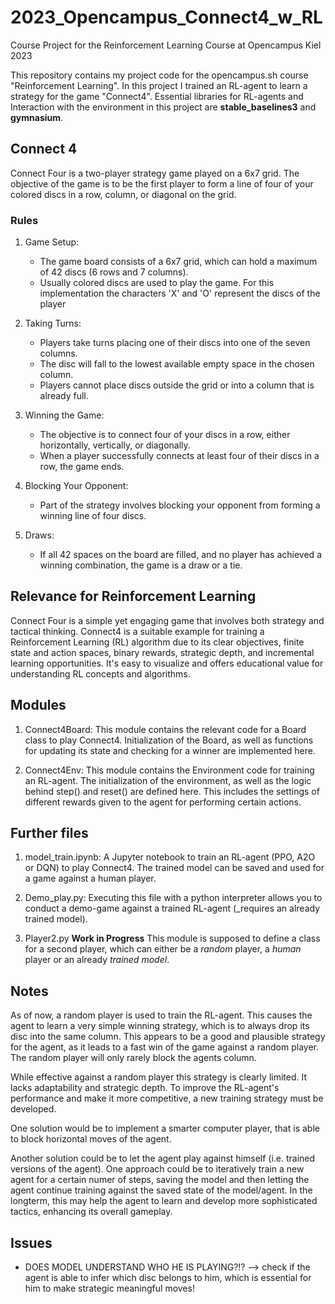 # 2023_Opencampus_Connect4_w_RL

Course Project for the Reinforcement Learning Course at Opencampus Kiel 2023

This repository contains my project code for the opencampus.sh course "Reinforcement Learning". In this project I trained an RL-agent to learn a strategy for the game "Connect4". Essential libraries for RL-agents and Interaction with the environment in this project are **stable_baselines3** and **gymnasium**.

## Connect 4

Connect Four is a two-player strategy game played on a 6x7 grid. The objective of the game is to be the first player to form a line of four of your colored discs in a row, column, or diagonal on the grid.

### Rules

1. Game Setup:

   - The game board consists of a 6x7 grid, which can hold a maximum of 42 discs (6 rows and 7 columns).
   - Usually colored discs are used to play the game. For this implementation the characters 'X' and 'O' represent the discs of the player

2. Taking Turns:

   - Players take turns placing one of their discs into one of the seven columns.
   - The disc will fall to the lowest available empty space in the chosen column.
   - Players cannot place discs outside the grid or into a column that is already full.

3. Winning the Game:

   - The objective is to connect four of your discs in a row, either horizontally, vertically, or diagonally.
   - When a player successfully connects at least four of their discs in a row, the game ends.

4. Blocking Your Opponent:

   - Part of the strategy involves blocking your opponent from forming a winning line of four discs.

5. Draws:
   - If all 42 spaces on the board are filled, and no player has achieved a winning combination, the game is a draw or a tie.

## Relevance for Reinforcement Learning

Connect Four is a simple yet engaging game that involves both strategy and tactical thinking. Connect4 is a suitable example for training a Reinforcement Learning (RL) algorithm due to its clear objectives, finite state and action spaces, binary rewards, strategic depth, and incremental learning opportunities. It's easy to visualize and offers educational value for understanding RL concepts and algorithms.

## Modules

1. Connect4Board: This module contains the relevant code for a Board class to play Connect4. Initialization of the Board, as well as functions for updating its state and checking for a winner are implemented here.

2. Connect4Env: This module contains the Environment code for training an RL-agent. The initialization of the environment, as well as the logic behind step() and reset() are defined here. This includes the settings of different rewards given to the agent for performing certain actions.

## Further files

1. model_train.ipynb: A Jupyter notebook to train an RL-agent (PPO, A2O or DQN) to play Connect4. The trained model can be saved and used for a game against a human player.

2. Demo_play.py: Executing this file with a python interpreter allows you to conduct a demo-game against a trained RL-agent (\_requires an already trained model).

3. Player2.py **Work in Progress** This module is supposed to define a class for a second player, which can either be a _random_ player, a _human_ player or an already _trained model_.

## Notes

As of now, a random player is used to train the RL-agent. This causes the agent to learn a very simple winning strategy, which is to always drop its disc into the same column. This appears to be a good and plausible strategy for the agent, as it leads to a fast win of the game against a random player. The random player will only rarely block the agents column.

While effective against a random player this strategy is clearly limited. It lacks adaptability and strategic depth. To improve the RL-agent's performance and make it more competitive, a new training strategy must be developed.

One solution would be to implement a smarter computer player, that is able to block horizontal moves of the agent.

Another solution could be to let the agent play against himself (i.e. trained versions of the agent). One approach could be to iteratively train a new agent for a certain numer of steps, saving the model and then letting the agent continue training against the saved state of the model/agent. In the longterm, this may help the agent to learn and develop more sophisticated tactics, enhancing its overall gameplay.

## Issues

- DOES MODEL UNDERSTAND WHO HE IS PLAYING?!?
  --> check if the agent is able to infer which disc belongs to him, which is essential for him to make strategic meaningful moves!
